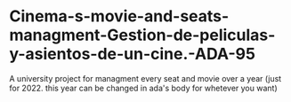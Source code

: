 # Cinema-s-movie-and-seats-managment-Gestion-de-peliculas-y-asientos-de-un-cine.-ADA-95
A university project for managment every seat and movie over a year (just for 2022. this year can be changed in ada's body for whetever you want)
